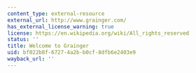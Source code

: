 ```yaml
---
content_type: external-resource
external_url: http://www.grainger.com/
has_external_license_warning: true
license: https://en.wikipedia.org/wiki/All_rights_reserved
status: ''
title: Welcome to Grainger
uid: bf022b8f-6727-4a2b-b0cf-8dfb6e2403e9
wayback_url: ''
---
```

